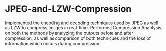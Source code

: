 # JPEG-and-LZW-Compression

Implemented the encoding and decoding techniques used by JPEG as well as LZW to compress images in real-time.  Performed Compression Ananlysis on both the methods by analyzing the outputs before and after compression, as well as comparison of both techniques and the loss of information which occurs during compression.
